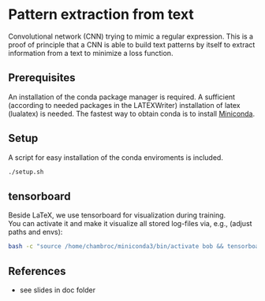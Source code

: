 # Pattern extraction from text

Convolutional network (CNN) trying to mimic a regular expression.
This is a proof of principle that a CNN is able to build text patterns by itself to extract information from a text to 
minimize a loss function.

## Prerequisites

An installation of the conda package manager is required.
A sufficient (according to needed packages in the LATEXWriter) installation of latex (lualatex) is needed.
The fastest way to obtain conda is to install [Miniconda](https://conda.io/miniconda.html).

## Setup 
A script for easy installation of the conda enviroments is included.
```bash
./setup.sh
```


## tensorboard
Beside LaTeX, we use tensorboard for visualization during training.  
You can activate it and make it visualize all stored log-files via, e.g., (adjust paths and envs):
```bash
bash -c "source /home/chambroc/miniconda3/bin/activate bob && tensorboard --logdir=./output/tensorboard"
```


## References
* see slides in doc folder